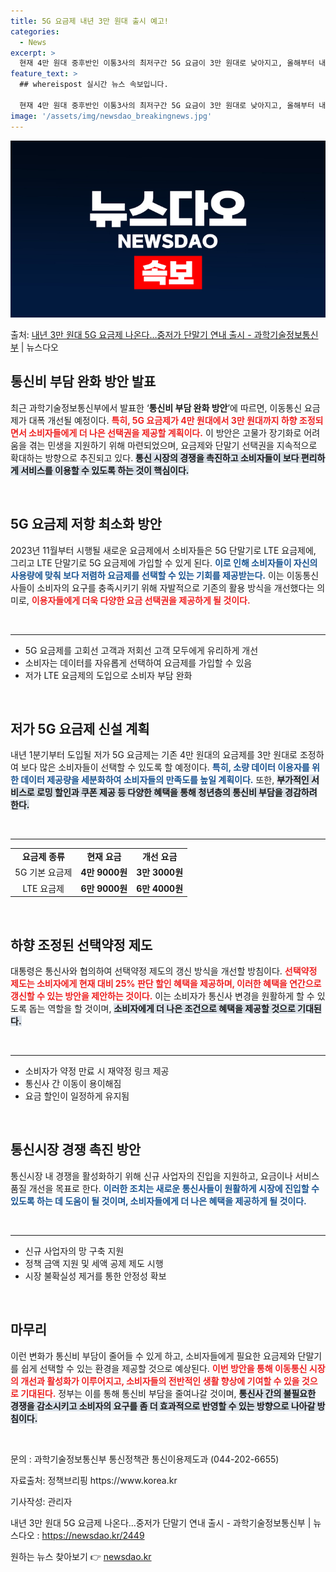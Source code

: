 ```yaml
---
title: 5G 요금제 내년 3만 원대 출시 예고!
categories:
  - News
excerpt: >
  현재 4만 원대 중후반인 이통3사의 최저구간 5G 요금이 3만 원대로 낮아지고, 올해부터 내년 상반기동안 3…
feature_text: >
  ## whereispost 실시간 뉴스 속보입니다.

  현재 4만 원대 중후반인 이통3사의 최저구간 5G 요금이 3만 원대로 낮아지고, 올해부터 내년 상반기동안 3…
image: '/assets/img/newsdao_breakingnews.jpg'
---
```


![뉴스다오 속보](/assets/img/newsdao_breakingnews.jpg)

<p>출처: <a href="https://newsdao.kr/2449" rel="dofollow">내년 3만 원대 5G 요금제 나온다…중저가 단말기 연내 출시 - 과학기술정보통신부</a> | 뉴스다오</p>

<h2 data-ke-size="size26">통신비 부담 완화 방안 발표</h2>

<p data-ke-size="size16">최근 과학기술정보통신부에서 발표한 ‘<b>통신비 부담 완화 방안</b>’에 따르면, 이동통신 요금제가 대폭 개선될 예정이다. <b><span style="color: #ee2323;">특히, 5G 요금제가 4만 원대에서 3만 원대까지 하향 조정되면서 소비자들에게 더 나은 선택권을 제공할 계획이다.</span></b> 이 방안은 고물가 장기화로 어려움을 겪는 민생을 지원하기 위해 마련되었으며, 요금제와 단말기 선택권을 지속적으로 확대하는 방향으로 추진되고 있다. <b><span style="background-color: #21538527;">통신 시장의 경쟁을 촉진하고 소비자들이 보다 편리하게 서비스를 이용할 수 있도록 하는 것이 핵심이다.</span></b></p>

<p data-ke-size="size16">&nbsp;</p>

<h2 data-ke-size="size26">5G 요금제 저항 최소화 방안</h2>

<p data-ke-size="size16">2023년 11월부터 시행될 새로운 요금제에서 소비자들은 5G 단말기로 LTE 요금제에, 그리고 LTE 단말기로 5G 요금제에 가입할 수 있게 된다. <b><span style="color: #1a5490;">이로 인해 소비자들이 자신의 사용량에 맞춰 보다 저렴하 요금제를 선택할 수 있는 기회를 제공받는다.</span></b> 이는 이동통신사들이 소비자의 요구를 충족시키기 위해 자발적으로 기존의 활용 방식을 개선했다는 의미로, <b><span style="color: #ee2323;">이용자들에게 더욱 다양한 요금 선택권을 제공하게 될 것이다.</span></b></p>

<p data-ke-size="size16">&nbsp;</p>

<hr />

<ul>
    <li>5G 요금제를 고회선 고객과 저회선 고객 모두에게 유리하게 개선</li>
    <li>소비자는 데이터를 자유롭게 선택하여 요금제를 가입할 수 있음</li>
    <li>저가 LTE 요금제의 도입으로 소비자 부담 완화</li>
</ul>

<p data-ke-size="size16">&nbsp;</p>

<h2 data-ke-size="size26">저가 5G 요금제 신설 계획</h2>

<p data-ke-size="size16">내년 1분기부터 도입될 저가 5G 요금제는 기존 4만 원대의 요금제를 3만 원대로 조정하여 보다 많은 소비자들이 선택할 수 있도록 할 예정이다. <b><span style="color: #1a5490;">특히, 소량 데이터 이용자를 위한 데이터 제공량을 세분화하여 소비자들의 만족도를 높일 계획이다.</span></b> 또한, <b><span style="background-color: #21538527;">부가적인 서비스로 로밍 할인과 쿠폰 제공 등 다양한 혜택을 통해 청년층의 통신비 부담을 경감하려 한다.</span></b></p>

<p data-ke-size="size16">&nbsp;</p>

<hr />

<table style="width: 100%; border-collapse: collapse;">
    <tr>
        <td style="text-align: center; height: 17px;"><b>요금제 종류</b></td>
        <td style="text-align: center; height: 17px;"><b>현재 요금</b></td>
        <td style="text-align: center; height: 17px;"><b>개선 요금</b></td>
    </tr>
    <tr>
        <td style="text-align: center; height: 17px;">5G 기본 요금제</td>
        <td style="text-align: center; height: 17px;"><b>4만 9000원</b></td>
        <td style="text-align: center; height: 17px;"><b>3만 3000원</b></td>
    </tr>
    <tr>
        <td style="text-align: center; height: 17px;">LTE 요금제</td>
        <td style="text-align: center; height: 17px;"><b>6만 9000원</b></td>
        <td style="text-align: center; height: 17px;"><b>6만 4000원</b></td>
    </tr>
</table>

<p data-ke-size="size16">&nbsp;</p>

<h2 data-ke-size="size26">하향 조정된 선택약정 제도</h2>

<p data-ke-size="size16">대통령은 통신사와 협의하여 선택약정 제도의 갱신 방식을 개선할 방침이다. <b><span style="color: #ee2323;">선택약정 제도는 소비자에게 현재 대비 25% 판단 할인 혜택을 제공하며, 이러한 혜택을 연간으로 갱신할 수 있는 방안을 제안하는 것이다.</span></b> 이는 소비자가 통신사 변경을 원활하게 할 수 있도록 돕는 역할을 할 것이며, <b><span style="background-color: #21538527;">소비자에게 더 나은 조건으로 혜택을 제공할 것으로 기대된다.</span></b></p>

<p data-ke-size="size16">&nbsp;</p>

<hr />

<ul>
    <li>소비자가 약정 만료 시 재약정 링크 제공</li>
    <li>통신사 간 이동이 용이해짐</li>
    <li>요금 할인이 일정하게 유지됨</li>
</ul>

<p data-ke-size="size16">&nbsp;</p>

<h2 data-ke-size="size26">통신시장 경쟁 촉진 방안</h2>

<p data-ke-size="size16">통신시장 내 경쟁을 활성화하기 위해 신규 사업자의 진입을 지원하고, 요금이나 서비스 품질 개선을 목표로 한다. <b><span style="color: #1a5490;">이러한 조치는 새로운 통신사들이 원활하게 시장에 진입할 수 있도록 하는 데 도움이 될 것이며, 소비자들에게 더 나은 혜택을 제공하게 될 것이다.</span></b></p>

<p data-ke-size="size16">&nbsp;</p>

<hr />

<ul>
    <li>신규 사업자의 망 구축 지원</li>
    <li>정책 금액 지원 및 세액 공제 제도 시행</li>
    <li>시장 불확실성 제거를 통한 안정성 확보</li>
</ul>

<p data-ke-size="size16">&nbsp;</p>

<h2 data-ke-size="size26">마무리</h2>

<p data-ke-size="size16">이런 변화가 통신비 부담이 줄어들 수 있게 하고, 소비자들에게 필요한 요금제와 단말기를 쉽게 선택할 수 있는 환경을 제공할 것으로 예상된다. <b><span style="color: #ee2323;">이번 방안을 통해 이동통신 시장의 개선과 활성화가 이루어지고, 소비자들의 전반적인 생활 향상에 기여할 수 있을 것으로 기대된다.</span></b> 정부는 이를 통해 통신비 부담을 줄여나갈 것이며, <b><span style="background-color: #21538527;">통신사 간의 불필요한 경쟁을 감소시키고 소비자의 요구를 좀 더 효과적으로 반영할 수 있는 방향으로 나아갈 방침이다.</span></b></p>

<p data-ke-size="size16">&nbsp;</p>

<p data-ke-size="size16">문의 : 과학기술정보통신부 통신정책관 통신이용제도과 (044-202-6655)</p>

<p data-ke-size="size16">자료출처: 정책브리핑 https://www.korea.kr</p>

<p data-ke-size="size16">기사작성: 관리자</p>

<p data-ke-size="size16">내년 3만 원대 5G 요금제 나온다…중저가 단말기 연내 출시 - 과학기술정보통신부 | 뉴스다오 : <a href="https://newsdao.kr/2449">https://newsdao.kr/2449</a></p> 

원하는 뉴스 찾아보기 👉 <a href="https://newsdao.kr" rel="dofollow">newsdao.kr</a>



